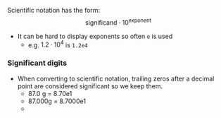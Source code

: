 Scientific notation has the form:
$$ \text{significand} \cdot 10^{\text{exponent}}$$
- It can be hard to display exponents so often `e` is used 
	- e.g. $1.2 \cdot 10 ^4$ is `1.2e4`
### Significant digits
- When converting to scientific notation, trailing zeros after a decimal point are considered significant so we keep them. 
	- 87.0 g = 8.70e1
	- 87.000g = 8.7000e1
	- 